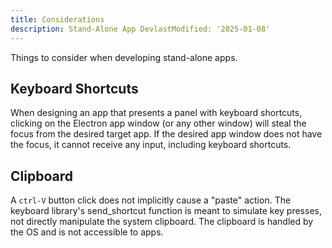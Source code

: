 ```yaml
---
title: Considerations
description: Stand-Alone App DevlastModified: '2025-01-08'
---
```


Things to consider when developing stand-alone apps.

## Keyboard Shortcuts

When designing an app that presents a panel with keyboard shortcuts, clicking on the Electron app window (or any other window) will steal the focus from the desired target app.  If the desired app window does not have the focus, it cannot receive any input, including keyboard shortcuts.

## Clipboard

A `ctrl-V` button click does not implicitly cause a "paste" action.   The keyboard library's send_shortcut function is meant to simulate key presses, not directly manipulate the system clipboard.  The clipboard is handled by the OS and is not accessible to apps.
